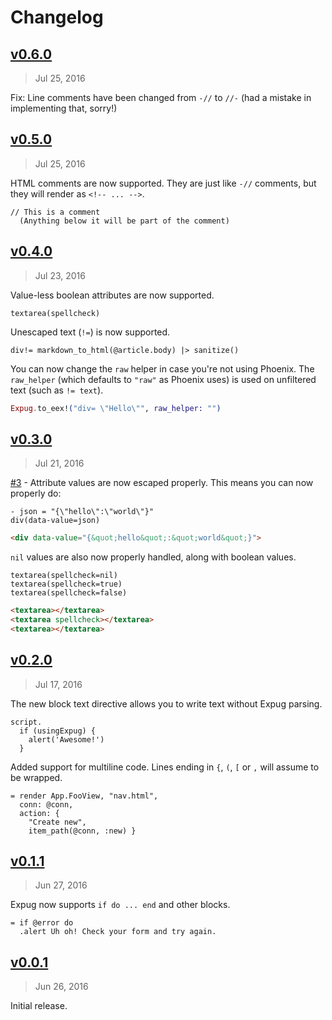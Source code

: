 # Changelog

## [v0.6.0]
> Jul 25, 2016

Fix: Line comments have been changed from `-//` to `//-` (had a mistake in implementing that, sorry!)

[v0.6.0]: https://github.com/rstacruz/expug/compare/v0.5.0...v0.6.0

## [v0.5.0]
> Jul 25, 2016

HTML comments are now supported. They are just like `-//` comments, but they will render as `<!-- ... -->`.

```jade
// This is a comment
  (Anything below it will be part of the comment)
```

[v0.5.0]: https://github.com/rstacruz/expug/compare/v0.4.0...v0.5.0

## [v0.4.0]
> Jul 23, 2016

Value-less boolean attributes are now supported.

```jade
textarea(spellcheck)
```

Unescaped text (`!=`) is now supported.

```jade
div!= markdown_to_html(@article.body) |> sanitize()
```

You can now change the `raw` helper in case you're not using Phoenix. The `raw_helper` (which defaults to `"raw"` as Phoenix uses) is used on unfiltered text (such as `!= text`).

```ex
Expug.to_eex!("div= \"Hello\"", raw_helper: "")
```

[v0.4.0]: https://github.com/rstacruz/expug/compare/v0.3.0...v0.4.0

## [v0.3.0]
> Jul 21, 2016

[#3] - Attribute values are now escaped properly. This means you can now properly do:

```jade
- json = "{\"hello\":\"world\"}"
div(data-value=json)
```

```html
<div data-value="{&quot;hello&quot;:&quot;world&quot;}">
```

`nil` values are also now properly handled, along with boolean values.

```jade
textarea(spellcheck=nil)
textarea(spellcheck=true)
textarea(spellcheck=false)
```

```html
<textarea></textarea>
<textarea spellcheck></textarea>
<textarea></textarea>
```

[#3]: https://github.com/rstacruz/expug/issues/3
[v0.3.0]: https://github.com/rstacruz/expug/compare/v0.2.0...v0.3.0

## [v0.2.0]
> Jul 17, 2016

The new block text directive allows you to write text without Expug parsing.

```jade
script.
  if (usingExpug) {
    alert('Awesome!')
  }
```

Added support for multiline code. Lines ending in `{`, `(`, `[` or `,` will assume to be wrapped.

```jade
= render App.FooView, "nav.html",
  conn: @conn,
  action: {
    "Create new",
    item_path(@conn, :new) }
```

[v0.2.0]: https://github.com/rstacruz/expug/compare/v0.1.1...v0.2.0

## [v0.1.1]
> Jun 27, 2016

Expug now supports `if do ... end` and other blocks.

```jade
= if @error do
  .alert Uh oh! Check your form and try again.
```

[v0.1.1]: https://github.com/rstacruz/expug/compare/v0.0.1...v0.1.1

## [v0.0.1]
> Jun 26, 2016

Initial release.

[v0.0.1]: https://github.com/rstacruz/expug/tree/v0.0.1

